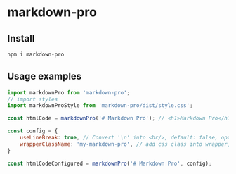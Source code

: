 # markdown-pro

<!-- TODO: add live demo __[Live demo](https://markdown-it.github.io)__ -->

## Install

```bash
npm i markdown-pro
```

## Usage examples

```javascript
import markdownPro from 'markdown-pro';
// import styles
import markdownProStyle from 'markdown-pro/dist/style.css';

const htmlCode = markdownPro('# Markdown Pro'); // <h1>Markdown Pro</h1>

const config = {
    useLineBreak: true, // Convert '\n' into <br/>, default: false, optional
    wrapperClassName: 'my-markdown-pro', // add css class into wrapper, default: '', optional
}

const htmlCodeConfigured = markdownPro('# Markdown Pro', config);
```
